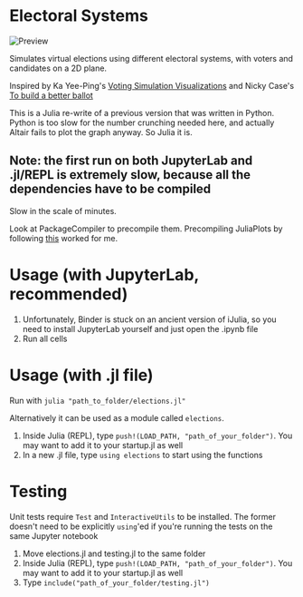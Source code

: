 # Electoral Systems

![Preview](https://raw.githubusercontent.com/twenty5151/electoral-systems/master/Julia%20Ideal.png)

Simulates virtual elections using different electoral systems, with voters and candidates on a 2D plane.

Inspired by Ka Yee-Ping's [Voting Simulation Visualizations](http://zesty.ca/voting/sim/) and Nicky Case's [To build a better ballot](https://ncase.me/ballot/)

This is a Julia re-write of a previous version that was written in Python. Python is too slow for the number crunching needed here, and actually Altair fails to plot the graph anyway. So Julia it is.

## Note: the first run on both JupyterLab and .jl/REPL is extremely slow, because all the dependencies have to be compiled

Slow in the scale of minutes.

Look at PackageCompiler to precompile them. Precompiling JuliaPlots by following [this](https://julialang.github.io/PackageCompiler.jl/dev/examples/plots/) worked for me.

# Usage (with JupyterLab, recommended)

1. Unfortunately, Binder is stuck on an ancient version of iJulia, so you need to install JupyterLab yourself and just open the .ipynb file
2. Run all cells

# Usage (with .jl file)

Run with `julia "path_to_folder/elections.jl"`

Alternatively it can be used as a module called `elections`. 

1. Inside Julia (REPL), type `push!(LOAD_PATH, "path_of_your_folder")`. You may want to add it to your startup.jl as well
2. In a new .jl file, type `using elections` to start using the functions

# Testing

Unit tests require `Test` and `InteractiveUtils` to be installed. The former doesn't need to be explicitly `using`'ed if you're running the tests on the same Jupyter notebook

1. Move elections.jl and testing.jl to the same folder
2. Inside Julia (REPL), type `push!(LOAD_PATH, "path_of_your_folder")`. You may want to add it to your startup.jl as well
2. Type `include("path_of_your_folder/testing.jl")`
